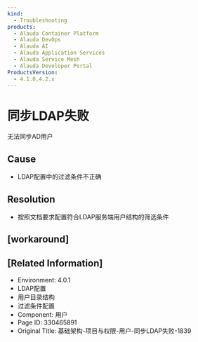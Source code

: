 ```yaml
---
kind:
  - Troubleshooting
products:
  - Alauda Container Platform
  - Alauda DevOps
  - Alauda AI
  - Alauda Application Services
  - Alauda Service Mesh
  - Alauda Developer Portal
ProductsVersion:
  - 4.1.0,4.2.x
---
```

<!-- A type of document that involves encountering a fault, diagnosing it, performing root cause analysis, and providing solutions. -->

# 同步LDAP失败

无法同步AD用户

## Cause
- LDAP配置中的过滤条件不正确

## Resolution
- 按照文档要求配置符合LDAP服务端用户结构的筛选条件

## [workaround]

## [Related Information]
- Environment: 4.0.1
- LDAP配置
- 用户目录结构
- 过滤条件配置
- Component: 用户
- Page ID: 330465891
- Original Title: 基础架构-项目与权限-用户-同步LDAP失败-1839
